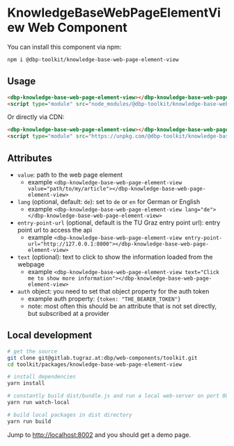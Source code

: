 # KnowledgeBaseWebPageElementView Web Component

You can install this component via npm:

```bash
npm i @dbp-toolkit/knowledge-base-web-page-element-view
```

## Usage

```html
<dbp-knowledge-base-web-page-element-view></dbp-knowledge-base-web-page-element-view>
<script type="module" src="node_modules/@dbp-toolkit/knowledge-base-web-page-element-view/dist/dbp-knowledge-base-web-page-element-view.js"></script>
```

Or directly via CDN:

```html
<dbp-knowledge-base-web-page-element-view></dbp-knowledge-base-web-page-element-view>
<script type="module" src="https://unpkg.com/@dbp-toolkit/knowledge-base-web-page-element-view@0.2.2/dist/dbp-knowledge-base-web-page-element-view.js"></script>
```

## Attributes

- `value`: path to the web page element
    - example `<dbp-knowledge-base-web-page-element-view value="path/to/my/article"></dbp-knowledge-base-web-page-element-view>`
- `lang` (optional, default: `de`): set to `de` or `en` for German or English
    - example `<dbp-knowledge-base-web-page-element-view lang="de"></dbp-knowledge-base-web-page-element-view>`
- `entry-point-url` (optional, default is the TU Graz entry point url): entry point url to access the api
    - example `<dbp-knowledge-base-web-page-element-view entry-point-url="http://127.0.0.1:8000"></dbp-knowledge-base-web-page-element-view>`
- `text` (optional): text to click to show the information loaded from the webpage
    - example `<dbp-knowledge-base-web-page-element-view text="Click me to show more information"></dbp-knowledge-base-web-page-element-view>`
- `auth` object: you need to set that object property for the auth token
    - example auth property: `{token: "THE_BEARER_TOKEN"}`
    - note: most often this should be an attribute that is not set directly, but subscribed at a provider

## Local development

```bash
# get the source
git clone git@gitlab.tugraz.at:dbp/web-components/toolkit.git
cd toolkit/packages/knowledge-base-web-page-element-view

# install dependencies
yarn install

# constantly build dist/bundle.js and run a local web-server on port 8002 
yarn run watch-local

# build local packages in dist directory
yarn run build
```

Jump to <http://localhost:8002> and you should get a demo page.

